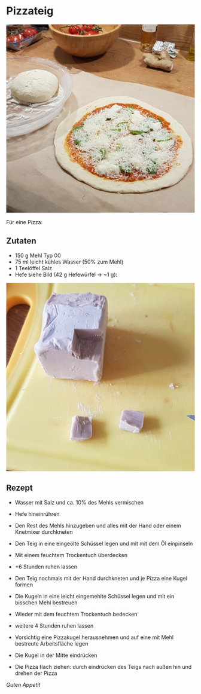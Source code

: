 # Pizzateig

![img](imgs/Pizzateig.jpg)

Für eine Pizza:

## Zutaten
- 150 g Mehl Typ 00
- 75 ml leicht kühles Wasser (50% zum Mehl)
- 1 Teelöffel Salz
- Hefe siehe Bild (42 g Hefewürfel -> ~1 g):

![hefe](imgs/Pizzateig_Hefe.jpg)

## Rezept
- Wasser mit Salz und ca. 10% des Mehls vermischen

- Hefe hineinrühren

- Den Rest des Mehls hinzugeben und alles mit der Hand oder einem Knetmixer durchkneten

- Den Teig in eine eingeölte Schüssel legen und mit mit dem Öl einpinseln

- Mit einem feuchtem Trockentuch überdecken

- +6 Stunden ruhen lassen

- Den Teig nochmals mit der Hand durchkneten und je Pizza eine Kugel formen

- Die Kugeln in eine leicht eingemehlte Schüssel legen und mit ein bisschen Mehl bestreuen

- Wieder mit dem feuchtem Trockentuch bedecken

- weitere 4 Stunden ruhen lassen

- Vorsichtig eine Pizzakugel herausnehmen und auf eine mit Mehl bestreute Arbeitsfläche legen

- Die Kugel in der Mitte eindrücken

- Die Pizza flach ziehen: durch eindrücken des Teigs nach außen hin und drehen der Pizza

*Guten Appetit*
